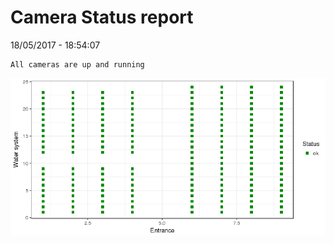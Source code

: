 Camera Status report
================
18/05/2017 - 18:54:07

    All cameras are up and running

![](camreport_files/figure-markdown_github/unnamed-chunk-2-1.png)
